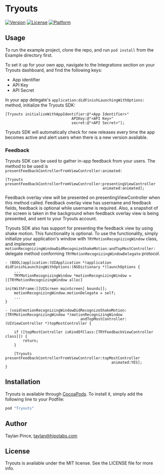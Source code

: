 # Tryouts

[![Version](https://img.shields.io/cocoapods/v/Tryouts.svg?style=flat)](http://cocoapods.org/pods/Tryouts)
[![License](https://img.shields.io/cocoapods/l/Tryouts.svg?style=flat)](http://cocoapods.org/pods/Tryouts)
[![Platform](https://img.shields.io/cocoapods/p/Tryouts.svg?style=flat)](http://cocoapods.org/pods/Tryouts)

## Usage

To run the example project, clone the repo, and run `pod install` from the Example directory first.

To set it up for your own app, navigate to the Integrations section on your Tryouts dashboard, and find the following keys:

* App identifier
* API Key
* API Secret

In your app delegate's `application:didFinishLaunchingWithOptions:` method, initialize the Tryouts SDK:

```objc
[Tryouts initializeWithAppIdentifier:@"<App Identifier>"
                              APIKey:@"<API Key>"
                              secret:@"<API Secret>"];

```

Tryouts SDK will automatically check for new releases every time the app becomes active and alert users when there is a new version available.

### Feedback

Tryouts SDK can be used to gather in-app feedback from your users. The method to be used is `presentFeedbackControllerFromViewController:animated:`

```objc
[Tryouts presentFeedbackControllerFromViewController:presentingViewController
                                            animated:animated];
```

Feedback overlay view will be presented on presentingViewController when this method called. Feedback overlay view has username and feedback fields, feedback is optional while username is required. Also, a snapshot of the screen is taken in the background when feedback overlay view is being presented, and sent to your Tryouts account.

Tryouts SDK also has support for presenting the feedback view by using shake motion. This functionality is optional. To use the functionality, simply initialize your application's window with `TRYMotionRecognizingWindow` class, and implement `motionRecognizingWindowDidRecognizeShakeMotion:andTopMostController:` delegate method conforming `TRYMotionRecognizingWindowDelegate` protocol.

```objc
- (BOOL)application:(UIApplication *)application didFinishLaunchingWithOptions:(NSDictionary *)launchOptions {
	...
    TRYMotionRecognizingWindow *motionRecognizingWindow = [[TRYMotionRecognizingWindow alloc]
                                                           initWithFrame:[[UIScreen mainScreen] bounds]];
    motionRecognizingWindow.motionDelegate = self;
	...
}

- (void)motionRecognizingWindowDidRecognizeShakeMotion:(TRYMotionRecognizingWindow *)motionRecognizingWindow
                                  andTopMostController:(UIViewController *)topMostController {

    if ([topMostController isKindOfClass:[TRYFeedbackViewController class]]) {
        return;
    }

    [Tryouts presentFeedbackControllerFromViewController:topMostController
                                                animated:YES];
}
```


## Installation

Tryouts is available through [CocoaPods](http://cocoapods.org). To install
it, simply add the following line to your Podfile:

```ruby
pod "Tryouts"
```

## Author

Taylan Pince, taylan@hipolabs.com

## License

Tryouts is available under the MIT license. See the LICENSE file for more info.
